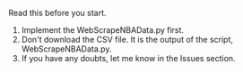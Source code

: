 Read this before you start.

1. Implement the WebScrapeNBAData.py first.
2. Don't download the CSV file. It is the output of the script, WebScrapeNBAData.py. 
3. If you have any doubts, let me know in the Issues section. 
